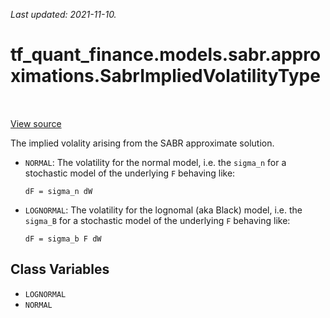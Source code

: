 <!--
This file is generated by a tool. Do not edit directly.
For open-source contributions the docs will be updated automatically.
-->

*Last updated: 2021-11-10.*

<div itemscope itemtype="http://developers.google.com/ReferenceObject">
<meta itemprop="name" content="tf_quant_finance.models.sabr.approximations.SabrImpliedVolatilityType" />
<meta itemprop="path" content="Stable" />
<meta itemprop="property" content="LOGNORMAL"/>
<meta itemprop="property" content="NORMAL"/>
</div>

# tf_quant_finance.models.sabr.approximations.SabrImpliedVolatilityType

<!-- Insert buttons and diff -->

<table class="tfo-notebook-buttons tfo-api" align="left">
</table>

<a target="_blank" href="https://github.com/google/tf-quant-finance/blob/master/tf_quant_finance/models/sabr/approximations/implied_volatility.py">View source</a>



The implied volality arising from the SABR approximate solution.

<!-- Placeholder for "Used in" -->

* `NORMAL`: The volatility for the normal model, i.e. the `sigma_n` for a
  stochastic model of the underlying `F` behaving like:

  ```
  dF = sigma_n dW
  ```

* `LOGNORMAL`: The volatility for the lognomal (aka Black) model, i.e. the
  `sigma_B` for a stochastic model of the underlying `F` behaving like:

  ```
  dF = sigma_b F dW
  ```

## Class Variables

* `LOGNORMAL` <a id="LOGNORMAL"></a>
* `NORMAL` <a id="NORMAL"></a>
